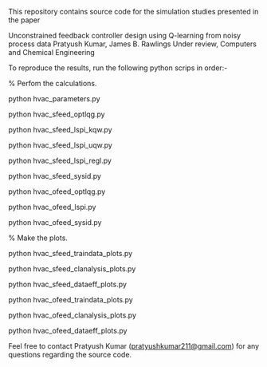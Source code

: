 This repository contains source code for the simulation studies presented in the paper

Unconstrained feedback controller design using Q-learning from noisy process data
Pratyush Kumar, James B. Rawlings
Under review, Computers and Chemical Engineering

To reproduce the results, run the following python scrips in order:- 

% Perfom the calculations.

python hvac_parameters.py 

python hvac_sfeed_optlqg.py 

python hvac_sfeed_lspi_kqw.py 

python hvac_sfeed_lspi_uqw.py 

python hvac_sfeed_lspi_regl.py 

python hvac_sfeed_sysid.py 

python hvac_ofeed_optlqg.py

python hvac_ofeed_lspi.py

python hvac_ofeed_sysid.py

% Make the plots.

python hvac_sfeed_traindata_plots.py 

python hvac_sfeed_clanalysis_plots.py 

python hvac_sfeed_dataeff_plots.py 

python hvac_ofeed_traindata_plots.py 

python hvac_ofeed_clanalysis_plots.py 

python hvac_ofeed_dataeff_plots.py 

Feel free to contact Pratyush Kumar (pratyushkumar211@gmail.com) for any questions regarding the source code.
